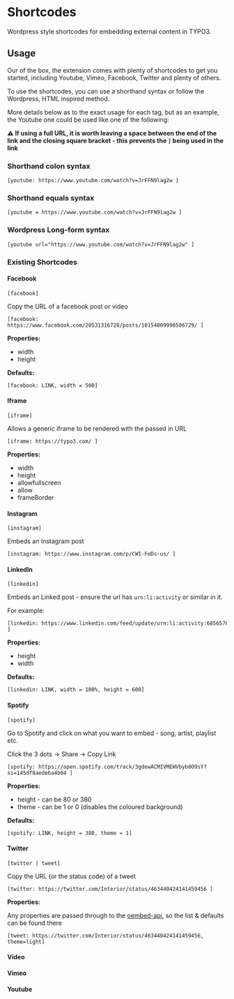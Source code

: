 # Shortcodes

Wordpress style shortcodes for embedding external content in TYPO3.

## Usage

Our of the box, the extension comes with plenty of shortcodes to get you started, including Youtube, Vimeo, Facebook, Twitter and plenty of others.

To use the shortcodes, you can use a shorthand syntax or follow the Wordpress, HTML inspired method.

More details below as to the exact usage for each tag, but as an example, the Youtube one could be used like one of the following:

**⚠️ If using a full URL, it is worth leaving a space between the end of the link and the closing square bracket - this prevents the `]` being used in the link**

### Shorthand colon syntax

```
[youtube: https://www.youtube.com/watch?v=JrFFN9lag2w ]
```

### Shorthand equals syntax

```
[youtube = https://www.youtube.com/watch?v=JrFFN9lag2w ]
```

### Wordpress Long-form syntax

```
[youtube url="https://www.youtube.com/watch?v=JrFFN9lag2w" ]
```

### Existing Shortcodes

#### Facebook

`[facebook]`

Copy the URL of a facebook post or video

```
[facebook: https://www.facebook.com/20531316728/posts/10154009990506729/ ]
```

**Properties:**

- width
- height

**Defaults:**

```
[facebook: LINK, width = 500]
```

#### Iframe

`[iframe]`

Allows a generic iframe to be rendered with the passed in URL

```
[iframe: https://typo3.com/ ]
```

**Properties:**

- width
- height
- allowfullscreen
- allow
- frameBorder


#### Instagram

`[instagram]`

Embeds an Instagram post

```
[instagram: https://www.instagram.com/p/CWI-FeDs-us/ ]
```

#### LinkedIn

`[linkedin]`

Embeds an Linked post - ensure the url has `urn:li:activity` or similar in it.

For example:

```
[linkedin: https://www.linkedin.com/feed/update/urn:li:activity:6856570271759949825/ ]
```

**Properties:**

- height
- width

**Defaults:**

```
[linkedin: LINK, width = 100%, height = 600]
```

#### Spotify

`[spotify]`

Go to Spotify and click on what you want to embed - song, artist, playlist etc.

Click the 3 dots -> Share -> Copy Link

```
[spotify: https://open.spotify.com/track/3gdewACMIVMEWVbyb8O9sY?si=145df8aede6a4b04 ]
```

**Properties:**

- height - can be 80 or 380
- theme - can be 1 or 0 (disables the coloured background)

**Defaults:**

```
[spotify: LINK, height = 380, theme = 1]
```

#### Twitter

`[twitter | tweet]`

Copy the URL (or the status code) of a tweet

```
[twitter: https://twitter.com/Interior/status/463440424141459456 ]
```

**Properties:**

Any properties are passed through to the [oembed-api](https://developer.twitter.com/en/docs/twitter-for-websites/timelines/guides/oembed-api), so the list & defaults can be found there

```
[tweet: https://twitter.com/Interior/status/463440424141459456, theme=light]
```

#### Video

#### Vimeo

#### Youtube
